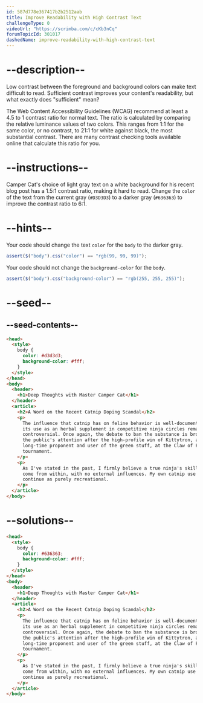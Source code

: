 ```yaml
---
id: 587d778e367417b2b2512aab
title: Improve Readability with High Contrast Text
challengeType: 0
videoUrl: "https://scrimba.com/c/cKb3nCq"
forumTopicId: 301017
dashedName: improve-readability-with-high-contrast-text
---
```


# --description--

Low contrast between the foreground and background colors can make text difficult to read. Sufficient contrast improves your content's readability, but what exactly does "sufficient" mean?

The Web Content Accessibility Guidelines (WCAG) recommend at least a 4.5 to 1 contrast ratio for normal text. The ratio is calculated by comparing the relative luminance values of two colors. This ranges from 1:1 for the same color, or no contrast, to 21:1 for white against black, the most substantial contrast. There are many contrast checking tools available online that calculate this ratio for you.

# --instructions--

Camper Cat's choice of light gray text on a white background for his recent blog post has a 1.5:1 contrast ratio, making it hard to read. Change the `color` of the text from the current gray (`#D3D3D3`) to a darker gray (`#636363`) to improve the contrast ratio to 6:1.

# --hints--

Your code should change the text `color` for the `body` to the darker gray.

```js
assert($("body").css("color") == "rgb(99, 99, 99)");
```

Your code should not change the `background-color` for the `body`.

```js
assert($("body").css("background-color") == "rgb(255, 255, 255)");
```

# --seed--

## --seed-contents--

```html
<head>
  <style>
    body {
      color: #d3d3d3;
      background-color: #fff;
    }
  </style>
</head>
<body>
  <header>
    <h1>Deep Thoughts with Master Camper Cat</h1>
  </header>
  <article>
    <h2>A Word on the Recent Catnip Doping Scandal</h2>
    <p>
      The influence that catnip has on feline behavior is well-documented, and
      its use as an herbal supplement in competitive ninja circles remains
      controversial. Once again, the debate to ban the substance is brought to
      the public's attention after the high-profile win of Kittytron, a
      long-time proponent and user of the green stuff, at the Claw of Fury
      tournament.
    </p>
    <p>
      As I've stated in the past, I firmly believe a true ninja's skills must
      come from within, with no external influences. My own catnip use shall
      continue as purely recreational.
    </p>
  </article>
</body>
```

# --solutions--

```html
<head>
  <style>
    body {
      color: #636363;
      background-color: #fff;
    }
  </style>
</head>
<body>
  <header>
    <h1>Deep Thoughts with Master Camper Cat</h1>
  </header>
  <article>
    <h2>A Word on the Recent Catnip Doping Scandal</h2>
    <p>
      The influence that catnip has on feline behavior is well-documented, and
      its use as an herbal supplement in competitive ninja circles remains
      controversial. Once again, the debate to ban the substance is brought to
      the public's attention after the high-profile win of Kittytron, a
      long-time proponent and user of the green stuff, at the Claw of Fury
      tournament.
    </p>
    <p>
      As I've stated in the past, I firmly believe a true ninja's skills must
      come from within, with no external influences. My own catnip use shall
      continue as purely recreational.
    </p>
  </article>
</body>
```

